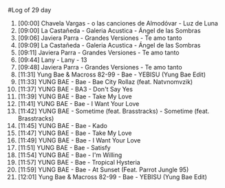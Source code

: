 #Log of 29 day

1. [00:00] Chavela Vargas - o las canciones de Almodóvar - Luz de Luna
1. [09:00] La Castañeda - Galeria Acustica - Ángel de las Sombras
1. [09:06] Javiera Parra - Grandes Versiones - Te amo tanto
1. [09:09] La Castañeda - Galeria Acustica - Ángel de las Sombras
1. [09:11] Javiera Parra - Grandes Versiones - Te amo tanto
1. [09:44] Lany - Lany - 13
1. [09:48] Javiera Parra - Grandes Versiones - Te amo tanto
1. [11:31] Yung Bae & Macross 82-99 - Bae - YEBISU (Yung Bae Edit)
1. [11:33] YUNG BAE - Bae - Bae City Rollaz (feat. Natvnomvzik)
1. [11:37] YUNG BAE - BA3 - Don't Say Yes
1. [11:39] YUNG BAE - Bae - Take My Love
1. [11:41] YUNG BAE - Bae - I Want Your Love
1. [11:42] YUNG BAE - Sometime (feat. Brasstracks) - Sometime (feat. Brasstracks)
1. [11:45] YUNG BAE - Bae - Kado
1. [11:47] YUNG BAE - Bae - Take My Love
1. [11:49] YUNG BAE - Bae - I Want Your Love
1. [11:51] YUNG BAE - Bae - Satisfy
1. [11:54] YUNG BAE - Bae - I'm Willing
1. [11:57] YUNG BAE - Bae - Tropical Hysteria
1. [11:59] YUNG BAE - Bae - At Sunset (Feat. Parrot Jungle 95)
1. [12:01] Yung Bae & Macross 82-99 - Bae - YEBISU (Yung Bae Edit)
